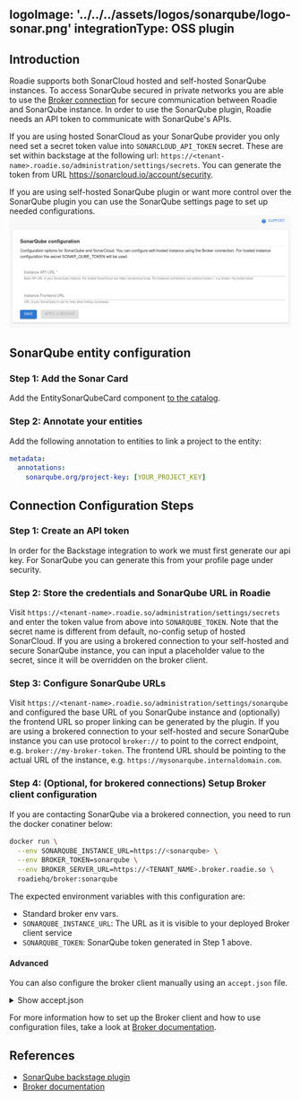 logoImage: '../../../assets/logos/sonarqube/logo-sonar.png'
integrationType: OSS plugin
---

## Introduction

Roadie supports both SonarCloud hosted and self-hosted SonarQube instances. To access SonarQube secured in private networks you are able to use the [Broker connection](../../integrations/broker) for secure communication between Roadie and SonarQube instance.
In order to use the SonarQube plugin, Roadie needs an API token to communicate with SonarQube's APIs. 

If you are using hosted SonarCloud as your SonarQube provider you only need set a secret token value into `SONARCLOUD_API_TOKEN` secret. These are set within backstage at the following url: `https://<tenant-name>.roadie.so/administration/settings/secrets`. You can generate the token from URL https://sonarcloud.io/account/security. 


If you are using self-hosted SonarQube plugin or want more control over the SonarQube plugin you can use the SonarQube settings page to set up needed configurations.
![SonarQube Config page.](./config_options.png)

## SonarQube entity configuration

### Step 1: Add the Sonar Card

Add the EntitySonarQubeCard component [to the catalog](../../getting-started/updating-the-ui).

### Step 2: Annotate your entities

Add the following annotation to entities to link a project to the entity:

```yaml
metadata:
  annotations:
    sonarqube.org/project-key: [YOUR_PROJECT_KEY]
```


## Connection Configuration Steps

### Step 1: Create an API token

In order for the Backstage integration to work we must first generate our api key. For SonarQube you can generate this from your profile page under security.

### Step 2: Store the credentials and SonarQube URL in Roadie
Visit `https://<tenant-name>.roadie.so/administration/settings/secrets` and enter the token value from above into `SONARQUBE_TOKEN`. Note that the secret name is different from default, no-config setup of hosted SonarCloud. If you are using a brokered connection to your self-hosted and secure SonarQube instance, you can input a placeholder value to the secret, since it will be overridden on the broker client.


### Step 3: Configure SonarQube URLs
Visit `https://<tenant-name>.roadie.so/administration/settings/sonarqube` and configured the base URL of you SonarQube instance and (optionally) the frontend URL so proper linking can be generated by the plugin. If you are using a brokered connection to your self-hosted and secure SonarQube instance you can use protocol `broker://` to point to the correct endpoint, e.g. `broker://my-broker-token`. The frontend URL should be pointing to the actual URL of the instance, e.g. `https://mysonarqube.internaldomain.com`.


### Step 4: (Optional, for brokered connections) Setup Broker client configuration
If you are contacting SonarQube via a brokered connection, you need to run the docker conatiner below:

```bash
docker run \
  --env SONARQUBE_INSTANCE_URL=https://<sonarqube> \
  --env BROKER_TOKEN=sonarqube \
  --env BROKER_SERVER_URL=https://<TENANT_NAME>.broker.roadie.so \
  roadiehq/broker:sonarqube
```

The expected environment variables with this configuration are:
* Standard broker env vars.
* `SONARQUBE_INSTANCE_URL`: The URL as it is visible to your deployed Broker client service
* `SONARQUBE_TOKEN`: SonarQube token generated in Step 1 above.

#### Advanced
You can also configure the broker client manually using an `accept.json` file.

<details>

<Summary>Show accept.json</Summary>

```JSON
{
  "private": [
    {
      "method": "GET",
      "path": "/api/components/show",
      "origin": "${SONARQUBE_INSTANCE_URL}",
      "auth": {
        "scheme": "basic",
        "token": "${SONARQUBE_TOKEN}:"
      }
    },
    {
      "method": "GET",
      "path": "/api/metrics/search",
      "origin": "${SONARQUBE_INSTANCE_URL}",
      "auth": {
        "scheme": "basic",
        "token": "${SONARQUBE_TOKEN}:"
      }
    },
    {
      "method": "GET",
      "path": "/api/measures/component",
      "origin": "${SONARQUBE_INSTANCE_URL}",
      "auth": {
        "scheme": "basic",
        "token": "${SONARQUBE_TOKEN}:"
      }
    }
  ],
  "public": [
    {
      "method": "any",
      "path": "/*"
    }
  ]
}
```
</details>  

For more information how to set up the Broker client and how to use configuration files, take a look at [Broker documentation](../../integrations/broker).



## References

- [SonarQube backstage plugin](https://www.npmjs.com/package/@backstage/plugin-sonarqube/)
- [Broker documentation](../../integrations/broker)
